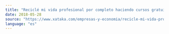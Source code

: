 ```yaml
---
title: "Reciclé mi vida profesional por completo haciendo cursos gratuitos de Coursera sobre data science"
date: 2018-05-28
source: "https://www.xataka.com/empresas-y-economia/recicle-mi-vida-profesional-completo-haciendo-cursos-gratuitos-coursera-data-science"
language: "es"
---
```




